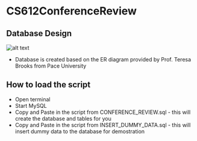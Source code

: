 # CS612ConferenceReview
## Database Design
![alt text](https://raw.githubusercontent.com/scottsun17/CS623ConferenceReview/master/img/confrence_ER-Diagram.jpg)
* Database is created based on the ER diagram provided by Prof. Teresa Brooks from Pace University

## How to load the script
* Open terminal
* Start MySQL
* Copy and Paste in the script from CONFERENCE_REVIEW.sql - this will create the database and tables for you
* Copy and Paste in the script from INSERT_DUMMY_DATA.sql - this will insert dummy data to the database for demostration 

